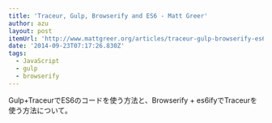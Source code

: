 ```yaml
---
title: 'Traceur, Gulp, Browserify and ES6 - Matt Greer'
author: azu
layout: post
itemUrl: 'http://www.mattgreer.org/articles/traceur-gulp-browserify-es6/'
date: '2014-09-23T07:17:26.830Z'
tags:
  - JavaScript
  - gulp
  - browserify
---
```

Gulp+TraceurでES6のコードを使う方法と、Browserify + es6ifyでTraceurを使う方法について。
